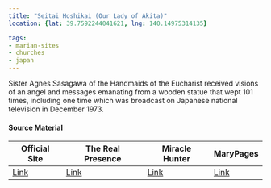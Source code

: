 ```yaml
---
title: "Seitai Hoshikai (Our Lady of Akita)"
location: {lat: 39.7592244041621, lng: 140.14975314135}

tags:
- marian-sites
- churches
- japan
---
```


Sister Agnes Sasagawa of the Handmaids of the Eucharist received visions of an angel and messages emanating from a wooden statue that wept 101 times, including one time which was broadcast on Japanese national television in December 1973.

#### Source Material

| Official Site | The Real Presence | Miracle Hunter | MaryPages |
| --- | --- | --- | --- |
| [Link](https://www.seitaihoshikai.com/) | [Link](http://www.therealpresence.org/eucharst/misc/BVM/01_AKITA_60x96.pdf) | [Link](https://www.miraclehunter.com/marian_apparitions/approved_apparitions/akita/index.html) | [Link](https://www.marypages.com/akita-(japan)-en.html) |


